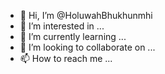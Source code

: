 - 👋 Hi, I’m @HoluwahBhukhunmhi
- 👀 I’m interested in ...
- 🌱 I’m currently learning ...
- 💞️ I’m looking to collaborate on ...
- 📫 How to reach me ...

<!---
HoluwahBhukhunmhi/HoluwahBhukhunmhi is a ✨ special ✨ repository because its `README.md` (this file) appears on your GitHub profile.
You can click the Preview link to take a look at your changes.
--->
